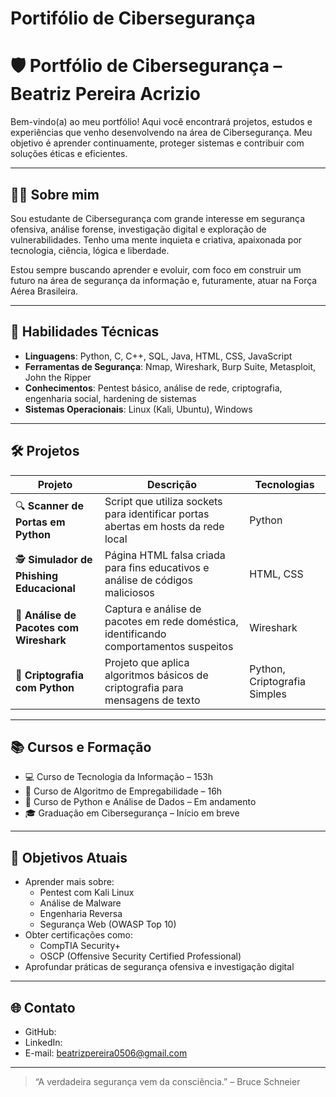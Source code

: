 # Portifólio de Cibersegurança
# 🛡️ Portfólio de Cibersegurança – Beatriz Pereira Acrizio

Bem-vindo(a) ao meu portfólio! Aqui você encontrará projetos, estudos e experiências que venho desenvolvendo na área de Cibersegurança. Meu objetivo é aprender continuamente, proteger sistemas e contribuir com soluções éticas e eficientes.

---

## 👩‍💻 Sobre mim

Sou estudante de Cibersegurança com grande interesse em segurança ofensiva, análise forense, investigação digital e exploração de vulnerabilidades. Tenho uma mente inquieta e criativa, apaixonada por tecnologia, ciência, lógica e liberdade.

Estou sempre buscando aprender e evoluir, com foco em construir um futuro na área de segurança da informação e, futuramente, atuar na Força Aérea Brasileira.

---

## 🧠 Habilidades Técnicas

- **Linguagens**: Python, C, C++, SQL, Java, HTML, CSS, JavaScript
- **Ferramentas de Segurança**: Nmap, Wireshark, Burp Suite, Metasploit, John the Ripper
- **Conhecimentos**: Pentest básico, análise de rede, criptografia, engenharia social, hardening de sistemas
- **Sistemas Operacionais**: Linux (Kali, Ubuntu), Windows

---

## 🛠️ Projetos

| Projeto | Descrição | Tecnologias |
|--------|-----------|-------------|
| 🔍 **Scanner de Portas em Python** | Script que utiliza sockets para identificar portas abertas em hosts da rede local | Python |
| 🕵️ **Simulador de Phishing Educacional** | Página HTML falsa criada para fins educativos e análise de códigos maliciosos | HTML, CSS |
| 🧪 **Análise de Pacotes com Wireshark** | Captura e análise de pacotes em rede doméstica, identificando comportamentos suspeitos | Wireshark |
| 🔐 **Criptografia com Python** | Projeto que aplica algoritmos básicos de criptografia para mensagens de texto | Python, Criptografia Simples |

---

## 📚 Cursos e Formação

- 💻 Curso de Tecnologia da Informação – 153h  
- 🔎 Curso de Algoritmo de Empregabilidade – 16h  
- 🐍 Curso de Python e Análise de Dados – Em andamento  
- 🎓 Graduação em Cibersegurança – Início em breve  

---

## 🎯 Objetivos Atuais

- Aprender mais sobre:
  - Pentest com Kali Linux
  - Análise de Malware
  - Engenharia Reversa
  - Segurança Web (OWASP Top 10)
- Obter certificações como:
  - CompTIA Security+
  - OSCP (Offensive Security Certified Professional)
- Aprofundar práticas de segurança ofensiva e investigação digital

---

## 🌐 Contato

- GitHub:
- LinkedIn:
- E-mail: beatrizpereira0506@gmail.com

---

> “A verdadeira segurança vem da consciência.” – Bruce Schneier

